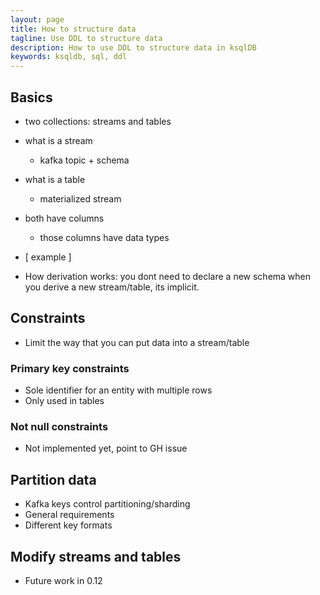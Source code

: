 ```yaml
---
layout: page
title: How to structure data
tagline: Use DDL to structure data 
description: How to use DDL to structure data in ksqlDB
keywords: ksqldb, sql, ddl
---
```


##  Basics

- two collections: streams and tables
- what is a stream
  - kafka topic + schema
- what is a table
  - materialized stream
- both have columns
  - those columns have data types

- [ example ]

- How derivation works: you dont need to declare a new schema when you derive a new stream/table, its implicit.

## Constraints

- Limit the way that you can put data into a stream/table

### Primary key constraints

- Sole identifier for an entity with multiple rows
- Only used in tables

### Not null constraints

- Not implemented yet, point to GH issue

## Partition data

- Kafka keys control partitioning/sharding
- General requirements
- Different key formats

## Modify streams and tables

- Future work in 0.12